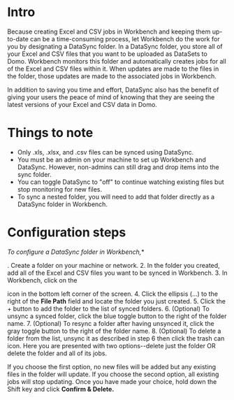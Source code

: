 

Intro
=======

Because creating Excel and CSV jobs in Workbench and keeping them up-to-date can be a time-consuming process, let Workbench do the work for you by designating a DataSync folder. In a DataSync folder, you store all of your Excel and CSV files that you want to be uploaded as DataSets to Domo. Workbench monitors this folder and automatically creates jobs for all of the Excel and CSV files within it. When updates are made to the files in the folder, those updates are made to the associated jobs in Workbench.


 In addition to saving you time and effort, DataSync also has the benefit of giving your users the peace of mind of knowing that they are seeing the latest versions of your Excel and CSV data in Domo.


 Things to note
================


* Only .xls, .xlsx, and .csv files can be synced using DataSync.
* You must be an admin on your machine to set up Workbench and DataSync. However, non-admins can still drag and drop items into the sync folder.
* You can toggle DataSync to "off" to continue watching existing files but stop monitoring for new files.
* To sync a nested folder, you will need to add that folder directly as a DataSync folder in Workbench.

Configuration steps
=====================

*To configure a DataSync folder in Workbench,**

. Create a folder on your machine or network.
2. In the folder you created, add all of the Excel and CSV files you want to be synced in Workbench.
3. In Workbench, click on the

icon in the bottom left corner of the screen.
4. Click the ellipsis (...) to the right of the
 **File Path**
 field and locate the folder you just created.
5. Click the + button to add the folder to the list of synced folders.
6. (Optional) To unsync a synced folder, click the blue toggle button to the right of the folder name.
7. (Optional) To resync a folder after having unsynced it, click the gray toggle button to the right of the folder name.
8. (Optional) To delete a folder from the list, unsync it as described in step 6 then click the trash can icon. Here you are presented with two options--delete just the folder OR delete the folder and all of its jobs.

If you choose the first option, no new files will be added but any existing files in the folder will update. If you choose the second option, all existing jobs will stop updating. Once you have made your choice, hold down the Shift key and click
 **Confirm & Delete.**


